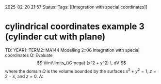 2025-02-20 21:57
Status: 
Tags: [[Integration with special coordinates]]
# cylindrical coordinates example 3 (cylinder cut with plane)

TD: YEAR1::TERM2::MA144 Modelling 2::06 Integration with special coordinates
Q: Evaluate $$ \iiint\limits_{\Omega} (x^2 + y^2) \, dV $$where the domain $\Omega$ is the volume bounded by the surfaces $x^2 + y^2 = 1$, $z = 2 - x$, and $z = 0$.
A: 